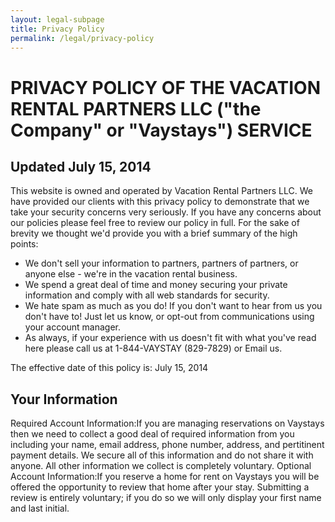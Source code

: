 ```yaml
---
layout: legal-subpage
title: Privacy Policy
permalink: /legal/privacy-policy
---
```


# PRIVACY POLICY OF THE VACATION RENTAL PARTNERS LLC ("the Company" or "Vaystays") SERVICE
## Updated July 15, 2014
This website is owned and operated by Vacation Rental Partners LLC. We have provided our clients with this privacy policy to demonstrate that we take your security concerns very seriously. If you have any concerns about our policies please feel free to review our policy in full. For the sake of brevity we thought we'd provide you with a brief summary of the high points:

* We don't sell your information to partners, partners of partners, or anyone else - we're in the vacation rental business.
* We spend a great deal of time and money securing your private information and comply with all web standards for security.
* We hate spam as much as you do! If you don't want to hear from us you don't have to! Just let us know, or opt-out from communications using your account manager.
* As always, if your experience with us doesn't fit with what you've read here please call us at 1-844-VAYSTAY (829-7829) or Email us.

The effective date of this policy is: July 15, 2014

## Your Information
Required Account Information:If you are managing reservations on Vaystays then we need to collect a good deal of required information from you including your name, email address, phone number, address, and pertitinent payment details. We secure all of this information and do not share it with anyone. All other information we collect is completely voluntary.
Optional Account Information:If you reserve a home for rent on Vaystays you will be offered the opportunity to review that home after your stay. Submitting a review is entirely voluntary; if you do so we will only display your first name and last initial.
